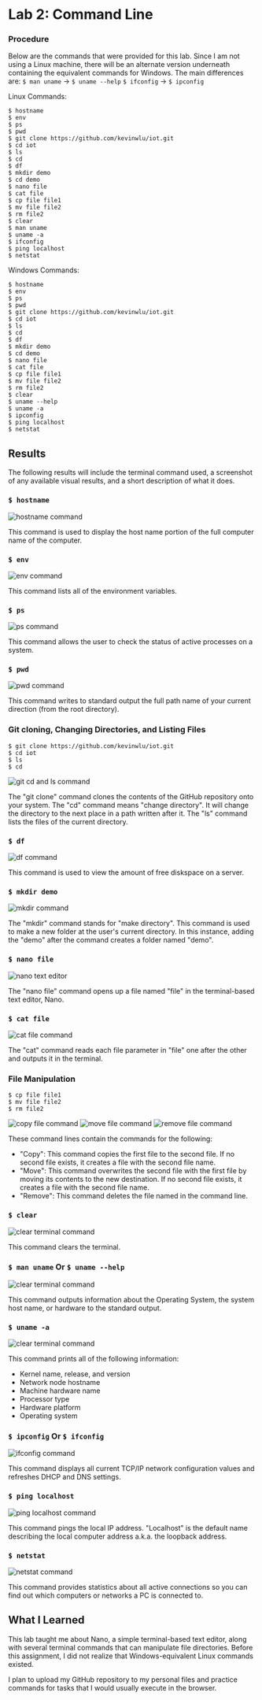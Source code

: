 # Lab 2: Command Line

### Procedure

Below are the commands that were provided for this lab. Since I am not using a Linux machine, there will be an alternate version underneath containing the equivalent commands for Windows. The main differences are:
```$ man uname``` -> ```$ uname --help```
```$ ifconfig``` -> ```$ ipconfig```

Linux Commands:
```
$ hostname
$ env
$ ps
$ pwd
$ git clone https://github.com/kevinwlu/iot.git
$ cd iot
$ ls
$ cd
$ df
$ mkdir demo
$ cd demo
$ nano file
$ cat file
$ cp file file1
$ mv file file2
$ rm file2
$ clear
$ man uname
$ uname -a
$ ifconfig
$ ping localhost
$ netstat

```

Windows Commands:
```
$ hostname
$ env
$ ps
$ pwd
$ git clone https://github.com/kevinwlu/iot.git
$ cd iot
$ ls
$ cd
$ df
$ mkdir demo
$ cd demo
$ nano file
$ cat file
$ cp file file1
$ mv file file2
$ rm file2
$ clear
$ uname --help
$ uname -a
$ ipconfig
$ ping localhost
$ netstat

```

## Results

The following results will include the terminal command used, a screenshot of any available visual results, and a short description of what it does.

### ```$ hostname```

![hostname command](../lab2/assets/hostname.PNG)

This command is used to display the host name portion of the full computer name of the computer. 

### ```$ env```

![env command](../lab2/assets/env.PNG)

This command lists all of the environment variables.

### ```$ ps```

![ps command](../lab2/assets/ps.PNG)

This command allows the user to check the status of active processes on a system.

### ```$ pwd```

![pwd command](../lab2/assets/pwd.PNG)

This command writes to standard output the full path name of your current direction (from the root directory).

### Git cloning, Changing Directories, and Listing Files

```
$ git clone https://github.com/kevinwlu/iot.git
$ cd iot
$ ls 
$ cd
```

![git cd and ls command](../lab2/assets/cd_ls.PNG)

The "git clone" command clones the contents of the GitHub repository onto your system. 
The "cd" command means "change directory". It will change the directory to the next place in a path written after it.
The "ls" command lists the files of the current directory.

### ```$ df```

![df command](../lab2/assets/df.PNG)

This command is used to view the amount of free diskspace on a server.

### ```$ mkdir demo```

![mkdir command](../lab2/assets/mkdir_demo.PNG)

The "mkdir" command stands for "make directory". This command is used to make a new folder at the user's current directory. In this instance, adding the "demo" after the command creates a folder named "demo".

### ```$ nano file```

![nano text editor](../lab2/assets/nano.PNG)

The "nano file" command opens up a file named "file" in the terminal-based text editor, Nano. 

### ```$ cat file```

![cat file command](../lab2/assets/cat_file.PNG)

The "cat" command reads each file parameter in "file" one after the other and outputs it in the terminal.

### File Manipulation

```
$ cp file file1
$ mv file file2
$ rm file2
```
![copy file command](../lab2/assets/cp_file_file1.PNG)
![move file command](../lab2/assets/mv_file_file2.PNG)
![remove file command](../lab2/assets/rm_file2.PNG)

These command lines contain the commands for the following:
- "Copy": This command copies the first file to the second file. If no second file exists, it creates a file with the second file name. 
- "Move": This command overwrites the second file with the first file by moving its contents to the new destination. If no second file exists, it creates a file with the second file name. 
- "Remove": This command deletes the file named in the command line. 

### ```$ clear```

![clear terminal command](../lab2/assets/clear.PNG)

This command clears the terminal. 

### ```$ man uname``` Or ```$ uname --help```

![clear terminal command](../lab2/assets/man%20uname.PNG)

This command outputs information about the Operating System, the system host name, or hardware to the standard output.

### ```$ uname -a```

![clear terminal command](../lab2/assets/uname_-a.PNG)

This command prints all of the following information:
- Kernel name, release, and version
- Network node hostname
- Machine hardware name
- Processor type
- Hardware platform
- Operating system

### ```$ ipconfig``` Or ```$ ifconfig```

![ifconfig command](../lab2/assets/ifconfig.PNG)

This command displays all current TCP/IP network configuration values and refreshes DHCP and DNS settings.

### ```$ ping localhost```

![ping localhost command](../lab2/assets/ping%20localhost.PNG)

This command pings the local IP address. "Localhost" is the default name describing the local computer address a.k.a. the loopback address.

### ```$ netstat```

![netstat command](../lab2/assets/netstat.PNG)

This command provides statistics about all active connections so you can find out which computers or networks a PC is connected to.

## What I Learned

This lab taught me about Nano, a simple terminal-based text editor, along with several terminal commands that can manipulate file directories. Before this assignment, I did not realize that Windows-equivalent Linux commands existed.

I plan to upload my GitHub repository to my personal files and practice commands for tasks that I would usually execute in the browser. 


